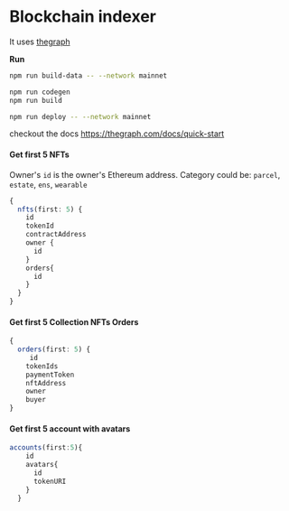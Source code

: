 # Blockchain indexer

It uses [thegraph](https://thegraph.com)

**Run**

```bash
npm run build-data -- --network mainnet

npm run codegen
npm run build

npm run deploy -- --network mainnet
```

checkout the docs https://thegraph.com/docs/quick-start

#### Get first 5 NFTs

Owner's `id` is the owner's Ethereum address.
Category could be: `parcel`, `estate`, `ens`, `wearable`

```typescript
{
  nfts(first: 5) {
    id
    tokenId
    contractAddress
    owner {
      id
    }
    orders{
      id
    }
  }
}
```

#### Get first 5 Collection NFTs Orders

```typescript
{
  orders(first: 5) {
     id
    tokenIds
    paymentToken
    nftAddress
    owner
    buyer
}
```
#### Get first 5 account with avatars
```typescript
accounts(first:5){
    id
    avatars{
      id
      tokenURI
    }
  }
```


